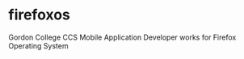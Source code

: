 firefoxos
=========

Gordon College CCS Mobile Application Developer works for Firefox Operating System
